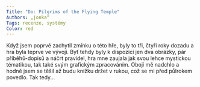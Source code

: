 ```yaml
---
Title: "Do: Pilgrims of the Flying Temple"
Authors: „jonka“
Tags: recenze, systémy
Color: red
---
```

Když jsem poprvé zachytil zmínku o této hře,
byly to tři, čtyři roky dozadu a hra byla teprve
ve vývoji. Byť tehdy byly k dispozici jen dva obrázky,
pár příběhů-dopisů a náčrt pravidel, hra
mne zaujala jak svou lehce mystickou tématikou,
tak také svým grafickým zpracováním.
Obojí mě nadchlo a hodně jsem se těšil až budu
knížku držet v rukou, což se mi před půlrokem
povedlo. Tak tedy...
